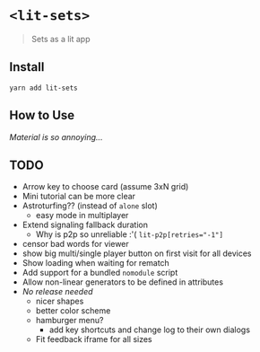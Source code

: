 # `<lit-sets>`

> Sets as a lit app

## Install

`yarn add lit-sets`

## How to Use

*Material is so annoying...*

## TODO

+ Arrow key to choose card (assume 3xN grid)
+ Mini tutorial can be more clear
+ Astroturfing?? (instead of `alone` slot)
  + easy mode in multiplayer
+ Extend signaling fallback duration
  + Why is p2p so unreliable :'( `lit-p2p[retries="-1"]`
+ censor bad words for viewer
+ show big multi/single player button on first visit for all devices
+ Show loading when waiting for rematch
+ Add support for a bundled `nomodule` script
+ Allow non-linear generators to be defined in attributes
+ *No release needed*
  + nicer shapes
  + better color scheme
  + hamburger menu?
    + add key shortcuts and change log to their own dialogs
  + Fit feedback iframe for all sizes
